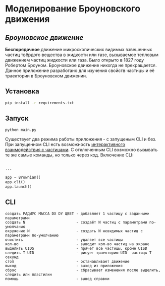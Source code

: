 # Моделирование Броуновского движения
## ***Броуновское движение***
**Беспорядочное** движение микроскопических видимых взвешенных частиц твёрдого вещества в жидкости или газе, вызываемое тепловым движением частиц жидкости или газа. Было открыто в 1827 году Робертом Броуном. Броуновское движение никогда не прекращается.
Данное приложение разработано для изучения свойств частицы и её траектории в Броуновском движении.

## Установка
```cmd
pip install -r requirements.txt
```

## Запуск
```cmd
python main.py
```
Существует два режима работы приложения - с запущеным CLI и без. При запущенном CLI есть возможность [интерактивного взаимодействия с частицами](#CLI). С отключенным CLI возможно вызывать те же самые команды, но только через код.
Включение CLI:
```python

...

app = Brownian()
app.cli()
app.launch()
```

## CLI
```
создать РАДИУС МАССА DX DY ЦВЕТ - добавляет 1 частицу с заданными параметрами
создать N                       - создаёт N частиц с параметрами по-умолчанию
окружение N                     - создать N невидимых частиц с параметрами по-умолчанию
очистить                        - удаляет все частицы
кол-во                          - выводит кол-во частиц на экране
выделить UIDS                   - прячет все частицы, кроме UISD
следить T UID                   - рисует траекторию UID  частицы T cекунд
стоп                            - останавливает движение
выход                           - выход из приложения
сброс                           - сбрасывает изменения после выделить, следить или пластилин
помощь                          - вывод справки
```
